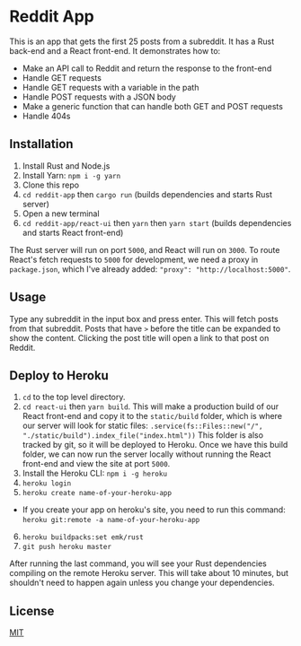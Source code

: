 # Reddit App

This is an app that gets the first 25 posts from a subreddit. It has a Rust back-end and a React front-end. It demonstrates how to:

* Make an API call to Reddit and return the response to the front-end
* Handle GET requests
* Handle GET requests with a variable in the path
* Handle POST requests with a JSON body
* Make a generic function that can handle both GET and POST requests
* Handle 404s

## Installation
1. Install Rust and Node.js
2. Install Yarn: `npm i -g yarn`
3. Clone this repo
4. `cd reddit-app` then `cargo run` (builds dependencies and starts Rust server)
5. Open a new terminal
6. `cd reddit-app/react-ui` then `yarn` then `yarn start` (builds dependencies and starts React front-end)

The Rust server will run on port `5000`, and React will run on `3000`. To route React's fetch requests to `5000` for development, we need a proxy in `package.json`, which I've already added: `"proxy": "http://localhost:5000"`.

## Usage

Type any subreddit in the input box and press enter. This will fetch posts from that subreddit. Posts that have `>` before the title can be expanded to show the content. Clicking the post title will open a link to that post on Reddit.

## Deploy to Heroku
1. `cd` to the top level directory.
2. `cd react-ui` then `yarn build`. This will make a production build of our React front-end and copy it to the `static/build` folder, which is where our server will look for static files:
`.service(fs::Files::new("/", "./static/build").index_file("index.html"))`
 This folder is also tracked by git, so it will be deployed to Heroku. Once we have this build folder, we can now run the server locally without running the React front-end and view the site at port `5000`.
3. Install the Heroku CLI: `npm i -g heroku`
4. `heroku login`
5. `heroku create name-of-your-heroku-app`
  * If you create your app on heroku's site, you need to run this command: `heroku git:remote -a name-of-your-heroku-app`
6. `heroku buildpacks:set emk/rust`
7. `git push heroku master`

After running the last command, you will see your Rust dependencies compiling on the remote Heroku server. This will take about 10 minutes, but shouldn't need to happen again unless you change your dependencies.

## License
[MIT](https://choosealicense.com/licenses/mit/)